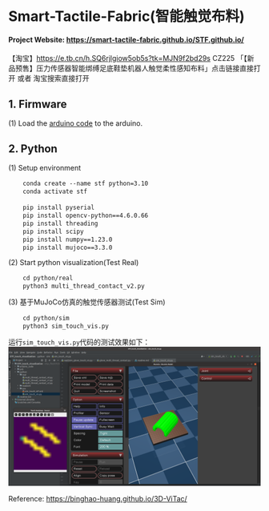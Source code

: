 # Smart-Tactile-Fabric(智能触觉布料)

#### Project Website: https://smart-tactile-fabric.github.io/STF.github.io/

【淘宝】https://e.tb.cn/h.SQ6rjlgiow5ob5s?tk=MJN9f2bd29s CZ225 「【新品预售】压力传感器智能绑缚足底鞋垫机器人触觉柔性感知布料」点击链接直接打开 或者 淘宝搜索直接打开

## 1. Firmware

(1) Load the [arduino code](/arduino_code/MatrixArray.ino) to the arduino. 


## 2. Python
(1) Setup environment

        conda create --name stf python=3.10
        conda activate stf
        
        pip install pyserial
        pip install opencv-python==4.6.0.66
        pip install threading
        pip install scipy
        pip install numpy==1.23.0
        pip install mujoco==3.3.0


(2) Start python visualization(Test Real)

        cd python/real
        python3 multi_thread_contact_v2.py

(3) 基于MuJoCo仿真的触觉传感器测试(Test Sim)

        cd python/sim
        python3 sim_touch_vis.py

运行``sim_touch_vis.py``代码的测试效果如下：
![img.png](/image/img1.png)

Reference: https://binghao-huang.github.io/3D-ViTac/
